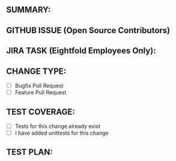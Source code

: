 ## SUMMARY:

## GITHUB ISSUE (Open Source Contributors)

## JIRA TASK (Eightfold Employees Only):

## CHANGE TYPE:

- [ ] Bugfix Pull Request
- [ ] Feature Pull Request

## TEST COVERAGE:

- [ ] Tests for this change already exist
- [ ] I have added unittests for this change

## TEST PLAN:
